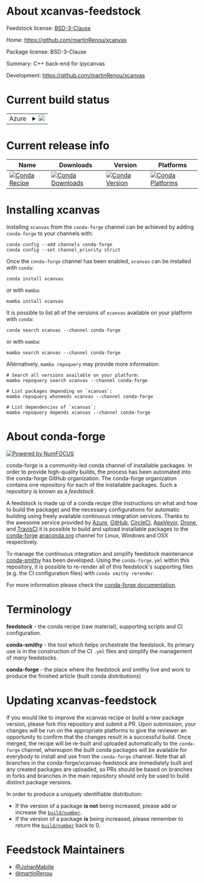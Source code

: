 About xcanvas-feedstock
=======================

Feedstock license: [BSD-3-Clause](https://github.com/conda-forge/xcanvas-feedstock/blob/main/LICENSE.txt)

Home: https://github.com/martinRenou/xcanvas

Package license: BSD-3-Clause

Summary: C++ back-end for ipycanvas

Development: https://github.com/martinRenou/xcanvas

Current build status
====================


<table>
    
  <tr>
    <td>Azure</td>
    <td>
      <details>
        <summary>
          <a href="https://dev.azure.com/conda-forge/feedstock-builds/_build/latest?definitionId=14289&branchName=main">
            <img src="https://dev.azure.com/conda-forge/feedstock-builds/_apis/build/status/xcanvas-feedstock?branchName=main">
          </a>
        </summary>
        <table>
          <thead><tr><th>Variant</th><th>Status</th></tr></thead>
          <tbody><tr>
              <td>linux_64</td>
              <td>
                <a href="https://dev.azure.com/conda-forge/feedstock-builds/_build/latest?definitionId=14289&branchName=main">
                  <img src="https://dev.azure.com/conda-forge/feedstock-builds/_apis/build/status/xcanvas-feedstock?branchName=main&jobName=linux&configuration=linux%20linux_64_" alt="variant">
                </a>
              </td>
            </tr><tr>
              <td>osx_64</td>
              <td>
                <a href="https://dev.azure.com/conda-forge/feedstock-builds/_build/latest?definitionId=14289&branchName=main">
                  <img src="https://dev.azure.com/conda-forge/feedstock-builds/_apis/build/status/xcanvas-feedstock?branchName=main&jobName=osx&configuration=osx%20osx_64_" alt="variant">
                </a>
              </td>
            </tr><tr>
              <td>win_64</td>
              <td>
                <a href="https://dev.azure.com/conda-forge/feedstock-builds/_build/latest?definitionId=14289&branchName=main">
                  <img src="https://dev.azure.com/conda-forge/feedstock-builds/_apis/build/status/xcanvas-feedstock?branchName=main&jobName=win&configuration=win%20win_64_" alt="variant">
                </a>
              </td>
            </tr>
          </tbody>
        </table>
      </details>
    </td>
  </tr>
</table>

Current release info
====================

| Name | Downloads | Version | Platforms |
| --- | --- | --- | --- |
| [![Conda Recipe](https://img.shields.io/badge/recipe-xcanvas-green.svg)](https://anaconda.org/conda-forge/xcanvas) | [![Conda Downloads](https://img.shields.io/conda/dn/conda-forge/xcanvas.svg)](https://anaconda.org/conda-forge/xcanvas) | [![Conda Version](https://img.shields.io/conda/vn/conda-forge/xcanvas.svg)](https://anaconda.org/conda-forge/xcanvas) | [![Conda Platforms](https://img.shields.io/conda/pn/conda-forge/xcanvas.svg)](https://anaconda.org/conda-forge/xcanvas) |

Installing xcanvas
==================

Installing `xcanvas` from the `conda-forge` channel can be achieved by adding `conda-forge` to your channels with:

```
conda config --add channels conda-forge
conda config --set channel_priority strict
```

Once the `conda-forge` channel has been enabled, `xcanvas` can be installed with `conda`:

```
conda install xcanvas
```

or with `mamba`:

```
mamba install xcanvas
```

It is possible to list all of the versions of `xcanvas` available on your platform with `conda`:

```
conda search xcanvas --channel conda-forge
```

or with `mamba`:

```
mamba search xcanvas --channel conda-forge
```

Alternatively, `mamba repoquery` may provide more information:

```
# Search all versions available on your platform:
mamba repoquery search xcanvas --channel conda-forge

# List packages depending on `xcanvas`:
mamba repoquery whoneeds xcanvas --channel conda-forge

# List dependencies of `xcanvas`:
mamba repoquery depends xcanvas --channel conda-forge
```


About conda-forge
=================

[![Powered by
NumFOCUS](https://img.shields.io/badge/powered%20by-NumFOCUS-orange.svg?style=flat&colorA=E1523D&colorB=007D8A)](https://numfocus.org)

conda-forge is a community-led conda channel of installable packages.
In order to provide high-quality builds, the process has been automated into the
conda-forge GitHub organization. The conda-forge organization contains one repository
for each of the installable packages. Such a repository is known as a *feedstock*.

A feedstock is made up of a conda recipe (the instructions on what and how to build
the package) and the necessary configurations for automatic building using freely
available continuous integration services. Thanks to the awesome service provided by
[Azure](https://azure.microsoft.com/en-us/services/devops/), [GitHub](https://github.com/),
[CircleCI](https://circleci.com/), [AppVeyor](https://www.appveyor.com/),
[Drone](https://cloud.drone.io/welcome), and [TravisCI](https://travis-ci.com/)
it is possible to build and upload installable packages to the
[conda-forge](https://anaconda.org/conda-forge) [anaconda.org](https://anaconda.org/)
channel for Linux, Windows and OSX respectively.

To manage the continuous integration and simplify feedstock maintenance
[conda-smithy](https://github.com/conda-forge/conda-smithy) has been developed.
Using the ``conda-forge.yml`` within this repository, it is possible to re-render all of
this feedstock's supporting files (e.g. the CI configuration files) with ``conda smithy rerender``.

For more information please check the [conda-forge documentation](https://conda-forge.org/docs/).

Terminology
===========

**feedstock** - the conda recipe (raw material), supporting scripts and CI configuration.

**conda-smithy** - the tool which helps orchestrate the feedstock.
                   Its primary use is in the construction of the CI ``.yml`` files
                   and simplify the management of *many* feedstocks.

**conda-forge** - the place where the feedstock and smithy live and work to
                  produce the finished article (built conda distributions)


Updating xcanvas-feedstock
==========================

If you would like to improve the xcanvas recipe or build a new
package version, please fork this repository and submit a PR. Upon submission,
your changes will be run on the appropriate platforms to give the reviewer an
opportunity to confirm that the changes result in a successful build. Once
merged, the recipe will be re-built and uploaded automatically to the
`conda-forge` channel, whereupon the built conda packages will be available for
everybody to install and use from the `conda-forge` channel.
Note that all branches in the conda-forge/xcanvas-feedstock are
immediately built and any created packages are uploaded, so PRs should be based
on branches in forks and branches in the main repository should only be used to
build distinct package versions.

In order to produce a uniquely identifiable distribution:
 * If the version of a package **is not** being increased, please add or increase
   the [``build/number``](https://docs.conda.io/projects/conda-build/en/latest/resources/define-metadata.html#build-number-and-string).
 * If the version of a package **is** being increased, please remember to return
   the [``build/number``](https://docs.conda.io/projects/conda-build/en/latest/resources/define-metadata.html#build-number-and-string)
   back to 0.

Feedstock Maintainers
=====================

* [@JohanMabille](https://github.com/JohanMabille/)
* [@martinRenou](https://github.com/martinRenou/)

